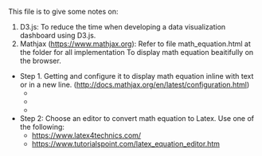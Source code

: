 This file is to give some notes on:
1. D3.js: To reduce the time when developing a data visualization dashboard using D3.js.
2. Mathjax (https://www.mathjax.org): 
   Refer to file math_equation.html at the folder for all implementation
   To display math equation beaitifully on the browser.
- Step 1. Getting and configure it to display math equation inline with text or in a new line. (http://docs.mathjax.org/en/latest/configuration.html)
    - <script src='https://cdnjs.cloudflare.com/ajax/libs/mathjax/2.7.5/latest.js?config=TeX-MML-AM_CHTML' async></script>
    - <script type="text/x-mathjax-config">
      MathJax.Hub.Config({
         extensions: ["tex2jax.js"],
         jax: ["input/TeX", "output/HTML-CSS"],
         tex2jax: {
         inlineMath: [ ['$','$'], ["\\(","\\)"] ],
         displayMath: [ ['$$','$$'], ["\\[","\\]"] ],
         processEscapes: true
         },
        "HTML-CSS": { fonts: ["TeX"] }
      });</script>
    - <script type="text/javascript" src="path-to-MathJax/MathJax.js"> </script>
 - Step 2: Choose an editor to convert math equation to Latex. Use one of the following:
     - https://www.latex4technics.com/
     - https://www.tutorialspoint.com/latex_equation_editor.htm
